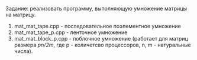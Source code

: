 Задание: реализовать программу, выполняющую умножение матрицы на матрицу.  
1. mat_mat_tape.cpp - последовательное поэлементное умножение  
2. mat_mat_tape_p.cpp - ленточное умножение  
4. mat_mat_block_p.cpp - поблочное умножение (работает для матриц размера *pn/2m*, где p - количетсво процессоров, n, m - натуральные числа).
